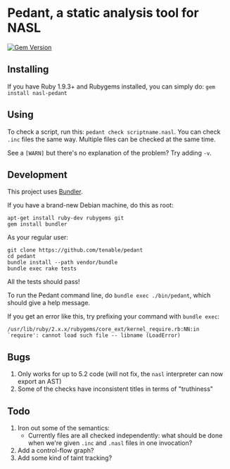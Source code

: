 Pedant, a static analysis tool for NASL
=======================================

[![Gem Version](http://img.shields.io/gem/v/nasl-pedant.svg?style=flat-square)](https://rubygems.org/gems/nasl-pedant)


Installing
----------
If you have Ruby 1.9.3+ and Rubygems installed, you can simply do:
`gem install nasl-pedant`

Using
-----
To check a script, run this: `pedant check scriptname.nasl`.  You can check
`.inc` files the same way. Multiple files can be checked at the same time.

See a `[WARN]` but there's no explanation of the problem? Try adding `-v`.

Development
-----------

This project uses [Bundler](http://bundler.io/).

If you have a brand-new Debian machine, do this as root:

    apt-get install ruby-dev rubygems git
    gem install bundler

As your regular user:

    git clone https://github.com/tenable/pedant
    cd pedant
    bundle install --path vendor/bundle
    bundle exec rake tests

All the tests should pass!

To run the Pedant command line, do `bundle exec ./bin/pedant`, which should give
a help message.

If you get an error like this, try prefixing your command with `bundle exec`:

    /usr/lib/ruby/2.x.x/rubygems/core_ext/kernel_require.rb:NN:in `require': cannot load such file -- libname (LoadError)

Bugs
----

1. Only works for up to 5.2 code (will not fix, the `nasl`
   interpreter can now export an AST)
1. Some of the checks have inconsistent titles in terms of "truthiness"

Todo
----

1. Iron out some of the semantics:
   - Currently files are all checked independently: what should be done when
     we're given `.inc` and `.nasl` files in one invocation?
1. Add a control-flow graph?
1. Add some kind of taint tracking?
